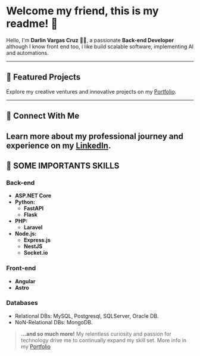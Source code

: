 # Welcome my friend, this is my readme! 🚀

Hello, I'm **Darlin Vargas Cruz** 👨‍💻, a passionate **Back-end Developer** although I know front end too, i like build scalable software, implementing AI and automations.

---
## 🌟 Featured Projects

Explore my creative ventures and innovative projects on my [Portfolio](https://darlinvc.netlify.app).

---
## 🔗 Connect With Me

Learn more about my professional journey and experience on my [LinkedIn](https://www.linkedin.com/in/darlin-vargas-cruz-573400262/).
---

## 🚀 SOME IMPORTANTS SKILLS

### Back-end
- **ASP.NET Core**
- **Python:** 
  - **FastAPI**
  - **Flask**
- **PHP:** 
  - **Laravel**
- **Node.js:**
  - **Express.js**
  - **NestJS**
  - **Socket.io**

### Front-end
- **Angular**
- **Astro**

### Databases
- Relational DBs: MySQL, Postgresql, SQLServer, Oracle DB.
- NoN-Relational DBs: MongoDB.

> **...and so much more!** My relentless curiosity and passion for technology drive me to continually expand my skill set. More info in my [Portfolio](https://darlinvc.netlify.app)


